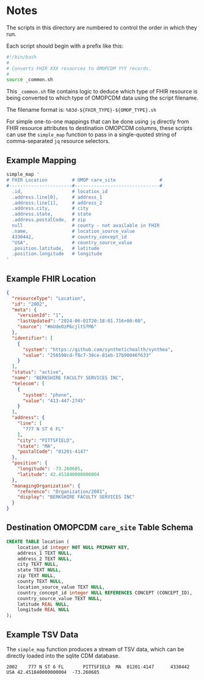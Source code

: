 # Notes

The scripts in this directory are numbered to control the order in which they
run.

Each script should begin with a prefix like this:
```bash
#!/bin/bash
#
# Converts FHIR XXX resources to OMOPCDM YYY records.
#
source _common.sh
```

This `_common.sh` file contains logic to deduce which type of FHIR resource is
being converted to which type of OMOPCDM data using the script filename.

The filename format is: `%03d-${FHIR_TYPE}-${OMOP_TYPE}.sh`

For simple one-to-one mappings that can be done using `jq` directly from FHIR
resource attributes to destination OMOPCDM columns, these scripts can use the
`simple_map` function to pass in a single-quoted string of comma-separated
`jq` resource selectors.

## Example Mapping

```bash
simple_map '
# FHIR Location         # OMOP care_site                #
#-----------------------#-------------------------------#
  .id,                  # location_id
  .address.line[0],     # address_1
  .address.line[1],     # address_2
  .address.city,        # city
  .address.state,       # state
  .address.postalCode,  # zip
  null                  # county - not available in FHIR
  .name,                # location_source_value
  4330442,              # country_concept_id
  "USA",                # country_source_value
  .position.latitude,   # latitude
  .position.longitude   # longitude
'
```

## Example FHIR Location

```json
{
  "resourceType": "Location",
  "id": "2002",
  "meta": {
    "versionId": "1",
    "lastUpdated": "2024-06-01T20:18:01.716+00:00",
    "source": "#mUdeOzP6cjltSfM6"
  },
  "identifier": [
    {
      "system": "https://github.com/synthetichealth/synthea",
      "value": "256598cd-f8c7-38ce-81eb-17b90046f633"
    }
  ],
  "status": "active",
  "name": "BERKSHIRE FACULTY SERVICES INC",
  "telecom": [
    {
      "system": "phone",
      "value": "413-447-2745"
    }
  ],
  "address": {
    "line": [
      "777 N ST 6 FL"
    ],
    "city": "PITTSFIELD",
    "state": "MA",
    "postalCode": "01201-4147"
  },
  "position": {
    "longitude": -73.260685,
    "latitude": 42.451840000000004
  },
  "managingOrganization": {
    "reference": "Organization/2001",
    "display": "BERKSHIRE FACULTY SERVICES INC"
  }
}
```

## Destination OMOPCDM `care_site` Table Schema

```sql
CREATE TABLE location (
    location_id integer NOT NULL PRIMARY KEY,
    address_1 TEXT NULL,
    address_2 TEXT NULL,
    city TEXT NULL,
    state TEXT NULL,
    zip TEXT NULL,
    county TEXT NULL,
    location_source_value TEXT NULL,
    country_concept_id integer NULL REFERENCES CONCEPT (CONCEPT_ID),
    country_source_value TEXT NULL,
    latitude REAL NULL,
    longitude REAL NULL
);
```

## Example TSV Data

The `simple_map` function produces a stream of TSV data, which can be directly
loaded into the sqlite CDM database.

```tsv
2002	777 N ST 6 FL		PITTSFIELD	MA	01201-4147		4330442	USA	42.451840000000004	-73.260685
```
